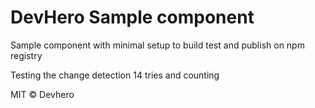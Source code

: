 # DevHero Sample component

Sample component with minimal setup to build test and publish on npm registry

Testing the change detection 14 tries and counting

MIT © Devhero
